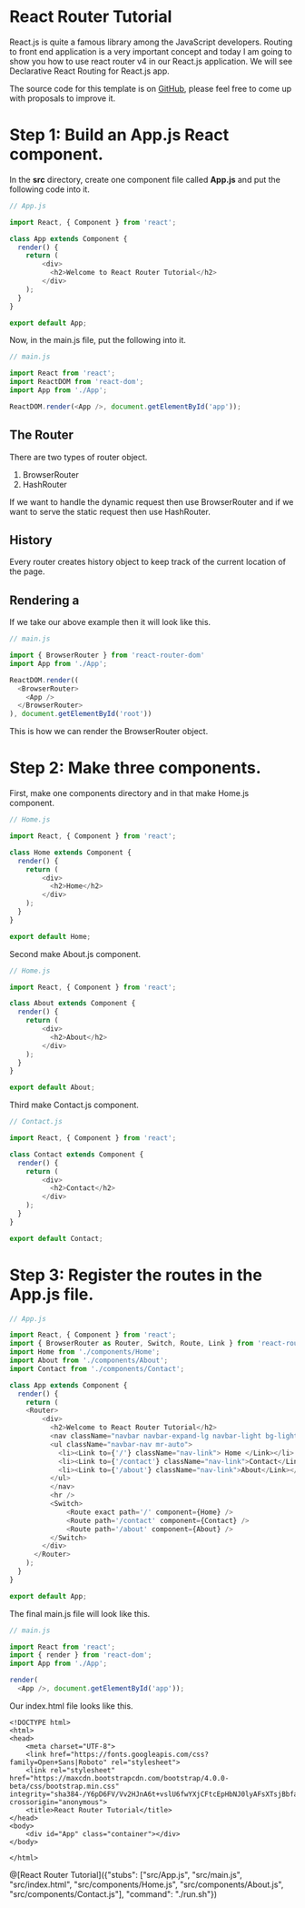 # React Router Tutorial

React.js is quite a famous library among the JavaScript developers. Routing to front end application is a very important concept and today I am going to show you how to use react router v4 in our React.js application. We will see Declarative React Routing for React.js app.

The source code for this template is on [GitHub](https://github.com/KrunalLathiya/playground-s7hbYjBE), please feel free to come up with proposals to improve it.

# Step 1: Build an App.js React component.
In the **src** directory, create one component file called **App.js** and put the following code into it.
```javascript
// App.js

import React, { Component } from 'react';

class App extends Component {
  render() {
    return (
        <div>
          <h2>Welcome to React Router Tutorial</h2>
        </div>
    );
  }
}

export default App;
```
Now, in the main.js file, put the following into it.
```javascript
// main.js

import React from 'react';
import ReactDOM from 'react-dom';
import App from './App';

ReactDOM.render(<App />, document.getElementById('app'));
```
## The Router
There are two types of router object.

1. BrowserRouter
2. HashRouter

If we want to handle the dynamic request then use BrowserRouter and if we want to serve the static request then use HashRouter.

## History
Every router creates history object to keep track of the current location of the page.

## Rendering a <Router>
If we take our above example then it will look like this.

```javascript
// main.js

import { BrowserRouter } from 'react-router-dom'
import App from './App';

ReactDOM.render((
  <BrowserRouter>
    <App />
  </BrowserRouter>
), document.getElementById('root'))
```
This is how we can render the BrowserRouter object.

# Step 2: Make three components.
First, make one components directory and in that make Home.js component.

```javascript
// Home.js

import React, { Component } from 'react';

class Home extends Component {
  render() {
    return (
        <div>
          <h2>Home</h2>
        </div>
    );
  }
}

export default Home;
```
Second make About.js component.

```javascript
// Home.js

import React, { Component } from 'react';

class About extends Component {
  render() {
    return (
        <div>
          <h2>About</h2>
        </div>
    );
  }
}

export default About;
```
Third make Contact.js component.
```javascript
// Contact.js

import React, { Component } from 'react';

class Contact extends Component {
  render() {
    return (
        <div>
          <h2>Contact</h2>
        </div>
    );
  }
}

export default Contact;
```
# Step 3: Register the routes in the App.js file.

```javascript
// App.js

import React, { Component } from 'react';
import { BrowserRouter as Router, Switch, Route, Link } from 'react-router-dom';
import Home from './components/Home';
import About from './components/About';
import Contact from './components/Contact';

class App extends Component {
  render() {
    return (
    <Router>
        <div>
          <h2>Welcome to React Router Tutorial</h2>
          <nav className="navbar navbar-expand-lg navbar-light bg-light">
          <ul className="navbar-nav mr-auto">
            <li><Link to={'/'} className="nav-link"> Home </Link></li>
            <li><Link to={'/contact'} className="nav-link">Contact</Link></li>
            <li><Link to={'/about'} className="nav-link">About</Link></li>
          </ul>
          </nav>
          <hr />
          <Switch>
              <Route exact path='/' component={Home} />
              <Route path='/contact' component={Contact} />
              <Route path='/about' component={About} />
          </Switch>
        </div>
      </Router>
    );
  }
}

export default App;
```
The final main.js file will look like this.

```javascript
// main.js

import React from 'react';
import { render } from 'react-dom';
import App from './App';

render(
  <App />, document.getElementById('app'));
```
Our index.html file looks like this.
```
<!DOCTYPE html>
<html>
<head>
    <meta charset="UTF-8">
    <link href="https://fonts.googleapis.com/css?family=Open+Sans|Roboto" rel="stylesheet">
    <link rel="stylesheet" href="https://maxcdn.bootstrapcdn.com/bootstrap/4.0.0-beta/css/bootstrap.min.css" integrity="sha384-/Y6pD6FV/Vv2HJnA6t+vslU6fwYXjCFtcEpHbNJ0lyAFsXTsjBbfaDjzALeQsN6M" crossorigin="anonymous">
    <title>React Router Tutorial</title>
</head>
<body>
    <div id="App" class="container"></div>
</body>

</html>
```

@[React Router Tutorial]({"stubs": ["src/App.js", "src/main.js", "src/index.html", "src/components/Home.js", "src/components/About.js", "src/components/Contact.js"], "command": "./run.sh"})